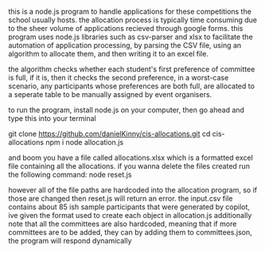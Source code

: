 this is a node.js program to handle applications for these competitions the school usually hosts.
the allocation process is typically time consuming due to the sheer volume of applications recieved through google forms.
this program uses node.js libraries such as csv-parser and xlsx to facilitate the automation of application processing, by parsing the CSV file, using an algorithm to allocate them, and then writing it to an excel file.

the algorithm checks whether each student's first preference of committee is full, if it is, then it checks the second preference,
in a worst-case scenario, any participants whose preferences are both full, are allocated to a seperate table to be manually assigned by event organisers.

to run the program, install node.js on your computer, then go ahead and type this into your terminal

git clone https://github.com/danielKinny/cis-allocations.git
cd cis-allocations
npm i
node allocation.js

and boom you have a file called allocations.xlsx which is a formatted excel file containing all the allocations.
if you wanna delete the files created run the following command:
node reset.js

however all of the file paths are hardcoded into the allocation program, so if those are changed then reset.js will return an error.
the input.csv file contains about 85 ish sample participants that were generated by copilot, ive given the format used to create each object in allocation.js
additionally note that all the committees are also hardcoded, meaning that if more committees are to be added, they can by adding them to committees.json, the program will respond dynamically
